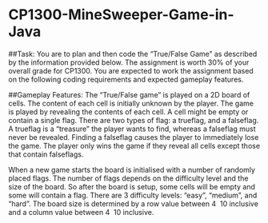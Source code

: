 # CP1300-MineSweeper-Game-in-Java

##Task:
You are to plan and then code the “True/False Game” as described by the information provided below. The assignment is worth 30% of your overall grade for CP1300. You are expected to work the assignment based on the following coding requirements and expected gameplay features.

##Gameplay Features:
The “True/False game” is played on a 2D board of cells. The content of each cell is initially unknown by the player. The game is played by revealing the contents of each cell. A cell might be empty or contain a single flag. There are two types of flag: a true­flag, and a false­flag. A true­flag is a “treasure” the player wants to find, whereas a false­flag must never be revealed. Finding a false­flag causes the player to immediately lose the game. The player only wins the game if they reveal all cells except those that contain false­flags.

When a new game starts the board is initialised with a number of randomly placed flags. The number of flags depends on the difficulty level and the size of the board. So after the board is setup, some cells will be empty and some will contain a flag. There are 3 difficulty levels: “easy”, “medium”, and “hard”. The board size is determined by a row value between 4 ­ 10 inclusive and a column value between 4 ­ 10 inclusive.
